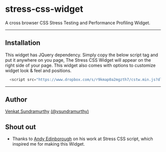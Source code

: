 stress-css-widget
=================

A cross browser CSS Stress Testing and Performance Profiling Widget.


_______
Installation
----------
This widget has JQuery dependency. Simply copy the below script tag and put it anywhere on you page, 
The Stress CSS Widget will appear on the right side of your page. This widget also comes with options to customize 
widget look & feel and positions.

```javascript
  <script src="https://www.dropbox.com/s/r9kmap0a2mgzth7/cstw.min.js?dl=1"></script>
```

_______

Author
--------
[Venkat Sundramurthy](http://github.com/vsundramurthy)
[(@vsundramurthy)](http://twitter.com/vsundramurthy) 


Shout out
----------
- Thanks to [Andy Edinborough](http://andy.edinborough.org/) on his work at Stress CSS script, which inspired me for making this Widget.




